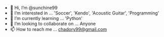 - 👋 Hi, I’m @sunchine99
- 👀 I’m interested in ...
     'Soccer', 'Kendo', 'Acoustic Guitar', 'Programming'
- 🌱 I’m currently learning ...
     'Python'
- 💞️ I’m looking to collaborate on ...
     Anyone
- 📫 How to reach me ...
     chadory99@gmail.com
     
<!---
sunchine99/sunchine99 is a ✨ special ✨ repository because its `README.md` (this file) appears on your GitHub profile.
You can click the Preview link to take a look at your changes.
--->
